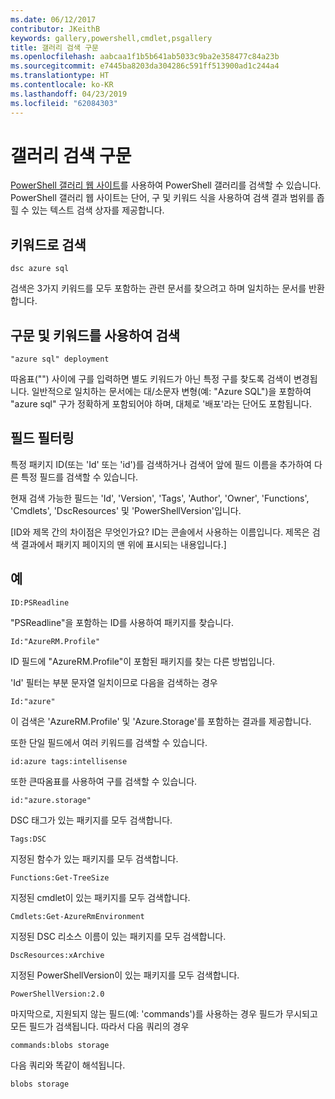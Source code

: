 ```yaml
---
ms.date: 06/12/2017
contributor: JKeithB
keywords: gallery,powershell,cmdlet,psgallery
title: 갤러리 검색 구문
ms.openlocfilehash: aabcaa1f1b5b641ab5033c9ba2e358477c84a23b
ms.sourcegitcommit: e7445ba8203da304286c591ff513900ad1c244a4
ms.translationtype: HT
ms.contentlocale: ko-KR
ms.lasthandoff: 04/23/2019
ms.locfileid: "62084303"
---
```

# <a name="gallery-search-syntax"></a>갤러리 검색 구문

[PowerShell 갤러리 웹 사이트](https://www.powershellgallery.com/)를 사용하여 PowerShell 갤러리를 검색할 수 있습니다.
PowerShell 갤러리 웹 사이트는 단어, 구 및 키워드 식을 사용하여 검색 결과 범위를 좁힐 수 있는 텍스트 검색 상자를 제공합니다.

## <a name="search-by-keywords"></a>키워드로 검색

    dsc azure sql

검색은 3가지 키워드를 모두 포함하는 관련 문서를 찾으려고 하며 일치하는 문서를 반환합니다.

## <a name="search-using-phrases-and-keywords"></a>구문 및 키워드를 사용하여 검색

    "azure sql" deployment

따옴표("") 사이에 구를 입력하면 별도 키워드가 아닌 특정 구를 찾도록 검색이 변경됩니다.
일반적으로 일치하는 문서에는 대/소문자 변형(예: "Azure SQL")을 포함하여 "azure sql" 구가 정확하게 포함되어야 하며, 대체로 '배포'라는 단어도 포함됩니다.

## <a name="filtering-on-fields"></a>필드 필터링

특정 패키지 ID(또는 'Id' 또는 'id')를 검색하거나 검색어 앞에 필드 이름을 추가하여 다른 특정 필드를 검색할 수 있습니다.

현재 검색 가능한 필드는 'Id', 'Version', 'Tags', 'Author', 'Owner', 'Functions', 'Cmdlets', 'DscResources' 및 'PowerShellVersion'입니다.

[ID와 제목 간의 차이점은 무엇인가요? ID는 콘솔에서 사용하는 이름입니다. 제목은 검색 결과에서 패키지 페이지의 맨 위에 표시되는 내용입니다.]

## <a name="examples"></a>예

    ID:PSReadline
    
"PSReadline"을 포함하는 ID를 사용하여 패키지를 찾습니다.

    Id:"AzureRM.Profile"

ID 필드에 "AzureRM.Profile"이 포함된 패키지를 찾는 다른 방법입니다.

'Id' 필터는 부분 문자열 일치이므로 다음을 검색하는 경우

    Id:"azure"

이 검색은 'AzureRM.Profile' 및 'Azure.Storage'를 포함하는 결과를 제공합니다.

또한 단일 필드에서 여러 키워드를 검색할 수 있습니다. 

    id:azure tags:intellisense

또한 큰따옴표를 사용하여 구를 검색할 수 있습니다.

    id:"azure.storage"

DSC 태그가 있는 패키지를 모두 검색합니다.

    Tags:DSC

지정된 함수가 있는 패키지를 모두 검색합니다.

    Functions:Get-TreeSize

지정된 cmdlet이 있는 패키지를 모두 검색합니다.

    Cmdlets:Get-AzureRmEnvironment

지정된 DSC 리소스 이름이 있는 패키지를 모두 검색합니다.

    DscResources:xArchive

지정된 PowerShellVersion이 있는 패키지를 모두 검색합니다.

    PowerShellVersion:2.0

마지막으로, 지원되지 않는 필드(예: 'commands')를 사용하는 경우 필드가 무시되고 모든 필드가 검색됩니다. 따라서 다음 쿼리의 경우

    commands:blobs storage

다음 쿼리와 똑같이 해석됩니다.

    blobs storage
